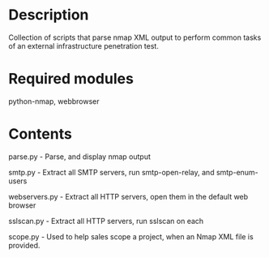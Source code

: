 # Description
Collection of scripts that parse nmap XML output to perform common tasks of an external infrastructure penetration test.

# Required modules
python-nmap, webbrowser

# Contents
parse.py      - Parse, and display nmap output

smtp.py       - Extract all SMTP servers, run smtp-open-relay, and smtp-enum-users

webservers.py - Extract all HTTP servers, open them in the default web browser

sslscan.py    - Extract all HTTP servers, run sslscan on each

scope.py      - Used to help sales scope a project, when an Nmap XML file is provided.

